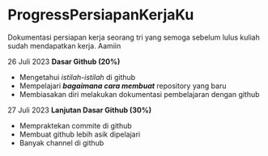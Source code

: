 # ProgressPersiapanKerjaKu
Dokumentasi persiapan kerja seorang tri yang semoga sebelum lulus kuliah sudah mendapatkan kerja. Aamiin

26 Juli 2023
**Dasar Github (20%)**
- Mengetahui *istilah-istilah* di github
- Mempelajari ***bagaimana cara membuat*** repository yang baru
- Membiasakan diri melakukan dokumentasi pembelajaran dengan github

27 Juli 2023
**Lanjutan Dasar Github (30%)**
- Mempraktekan commite di github
- Membuat github lebih asik dipelajari
- Banyak channel di github
